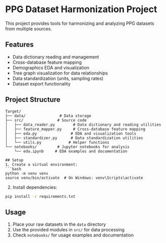 # PPG Dataset Harmonization Project

This project provides tools for harmonizing and analyzing PPG datasets from multiple sources.

## Features
- Data dictionary reading and management
- Cross-database feature mapping
- Demographics EDA and visualization
- Tree graph visualization for data relationships
- Data standardization (units, sampling rates)
- Dataset export functionality

## Project Structure
```
Target/
├── data/               # Data storage
├── src/               # Source code
│   ├── data_reader.py        # Data dictionary and reading utilities
│   ├── feature_mapper.py     # Cross-database feature mapping
│   ├── eda.py               # EDA and visualization tools
│   ├── standardizer.py      # Data standardization utilities
│   └── utils.py            # Helper functions
└── notebooks/         # Jupyter notebooks for analysis
    └── eda.ipynb     # EDA examples and documentation

## Setup
1. Create a virtual environment:
```bash
python -m venv venv
source venv/bin/activate  # On Windows: venv\Scripts\activate
```

2. Install dependencies:
```bash
pip install -r requirements.txt
```

## Usage
1. Place your raw datasets in the `data` directory
2. Use the provided modules in `src/` for data processing
3. Check `notebooks/` for usage examples and documentation
